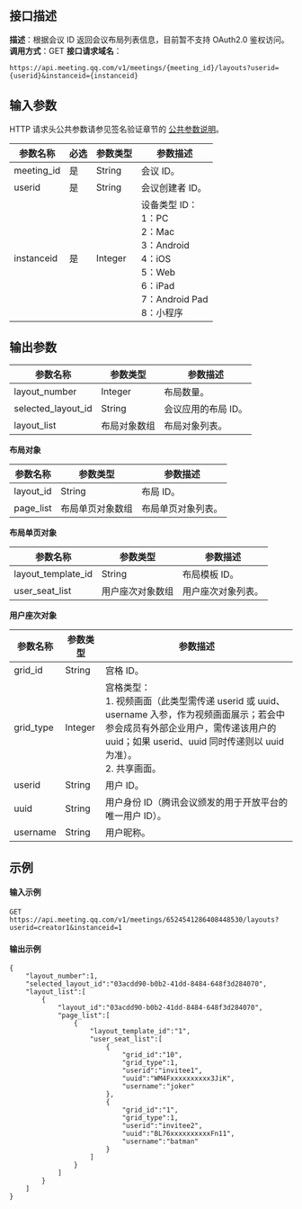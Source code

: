 ## 接口描述
**描述**：根据会议 ID 返回会议布局列表信息，目前暂不支持 OAuth2.0 鉴权访问。
**调用方式**：GET
**接口请求域名**：
```Plaintext
https://api.meeting.qq.com/v1/meetings/{meeting_id}/layouts?userid={userid}&instanceid={instanceid}
```




## 输入参数
HTTP 请求头公共参数请参见签名验证章节的 [公共参数说明](https://cloud.tencent.com/document/product/1095/42413#.E5.85.AC.E5.85.B1.E5.8F.82.E6.95.B0)。


| 参数名称   | 必选 | 参数类型 | 参数描述                                                     |
| ---------- | ---- | -------- | ------------------------------------------------------------ |
| meeting_id | 是   | String   | 会议 ID。                                                     |
| userid     | 是   | String   | 会议创建者 ID。                                               |
| instanceid | 是   | Integer  | 设备类型 ID：<br>1：PC<br>2：Mac<br>3：Android<br>4：iOS<br>5：Web<br>6：iPad<br>7：Android Pad<br>8：小程序 |


## 输出参数

| 参数名称           |  参数类型     | 参数描述           |
| ------------------ |  ------------ | ------------------ |
| layout_number      |  Integer      | 布局数量。         |
| selected_layout_id |  String       | 会议应用的布局 ID。 |
| layout_list        | 布局对象数组 | 布局对象列表。     |


**布局对象**

| 参数名称  |  参数类型         | 参数描述           |
| --------- | ---------------- | ------------------ |
| layout_id | String           | 布局 ID。           |
| page_list |  布局单页对象数组 | 布局单页对象列表。 |

**布局单页对象**

| 参数名称           |  参数类型         | 参数描述           |
| ------------------ |  ---------------- | ------------------ |
| layout_template_id |  String           | 布局模板 ID。       |
| user_seat_list     |  用户座次对象数组 | 用户座次对象列表。 |

**用户座次对象**

| 参数名称  |  参数类型 | 参数描述                                                     |
| --------- | -------- | ------------------------------------------------------------ |
| grid_id   | String   | 宫格 ID。                                                     |
| grid_type |  Integer  | 宫格类型：<br>1. 视频画面（此类型需传递 userid 或 uuid、username 入参，作为视频画面展示；若会中参会成员有外部企业用户，需传递该用户的 uuid；如果 userid、uuid 同时传递则以 uuid 为准）。<br>2. 共享画面。 |
| userid    | String   | 用户 ID。                                                     |
| uuid    |  String   | 用户身份 ID（腾讯会议颁发的用于开放平台的唯一用户 ID）。                                                     |
| username  | String   | 用户昵称。                                                   |

## 示例

#### 输入示例
```plaintext
GET
https://api.meeting.qq.com/v1/meetings/6524541286408448530/layouts?userid=creator1&instanceid=1
```




#### 输出示例
```plaintext
{
    "layout_number":1,
    "selected_layout_id":"03acdd90-b0b2-41dd-8484-648f3d284070",
    "layout_list":[
        {
            "layout_id":"03acdd90-b0b2-41dd-8484-648f3d284070",
            "page_list":[
                {
                    "layout_template_id":"1",
                    "user_seat_list":[
                        {
                            "grid_id":"10",
                            "grid_type":1,
                            "userid":"invitee1",
                            "uuid":"WM4Fxxxxxxxxxx3JiK",
                            "username":"joker"
                        },
                        {
                            "grid_id":"1",
                            "grid_type":1,
                            "userid":"invitee2",
                            "uuid":"BL76xxxxxxxxxxFn11",
                            "username":"batman"
                        }
                    ]
                }
            ]
        }
    ]
}


```
